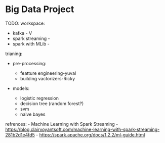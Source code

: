 # Big Data Project
TODO:
workspace:
  - kafka - V
  - spark streaming -
  - spark with MLib -

trianing:
  - pre-processing:
    - featture engineering-yuval
    - building vactorizers-Ricky
  
  - models:
      - logistic regression
      - decision tree (random forest?)
      - svm
      - naive bayes
      
refrences:
    - Machine Learning with Spark Streaming - https://blog.clairvoyantsoft.com/machine-learning-with-spark-streaming-281b2d1e4fd5
    - https://spark.apache.org/docs/1.2.2/ml-guide.html
